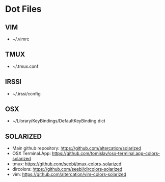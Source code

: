 # Dot Files

## VIM
* ~/.vimrc

## TMUX
* ~/.tmux.conf

## IRSSI
* ~/.irssi/config

## OSX
* ~/Library/KeyBindings/DefaultKeyBinding.dict

## SOLARIZED
* Main github repository: https://github.com/altercation/solarized
* OSX Terminal.App: https://github.com/tomislav/osx-terminal.app-colors-solarized
* tmux: https://github.com/seebi/tmux-colors-solarized
* dircolors: https://github.com/seebi/dircolors-solarized
* vim: https://github.com/altercation/vim-colors-solarized
